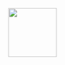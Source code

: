<div id="header" align="center">
  <img src="(https://media.giphy.com/media/2Qs2hKWMvEzdu/giphy.gif?cid=82a1493brdaecr8gn40dbkdwglryseir3r57jtiz44jclbud&ep=v1_gifs_trending&rid=giphy.gif&ct=g)" width="100"/>
</div>

